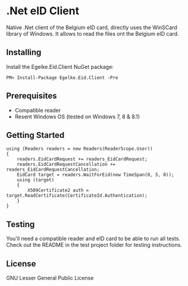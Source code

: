 .Net eID Client
===

Native .Net client of the Belgium eID card, directly uses the WinSCard library of Windows. It allows to read the files ont the Belgium eID card.

Installing
---

Install the Egelke.Eid.Client NuGet package:

    PM> Install-Package Egelke.Eid.Client -Pre 

Prerequisites
---
* Compatible reader
* Resent Windows OS (tested on Windows 7, 8 & 8.1)

Getting Started
---
    using (Readers readers = new Readers(ReaderScope.User))
    {
        readers.EidCardRequest += readers_EidCardRequest;
        readers.EidCardRequestCancellation += readers_EidCardRequestCancellation;
        EidCard target = readers.WaitForEid(new TimeSpan(0, 5, 0));
        using (target)
        {
            X509Certificate2 auth = target.ReadCertificate(CertificateId.Authentication);
        }
    }

Testing
---

You'll need a compatible reader and eID card to be able to run all tests. Check out the README in the test project folder for testing instructions.

License
---
GNU Lesser General Public License
